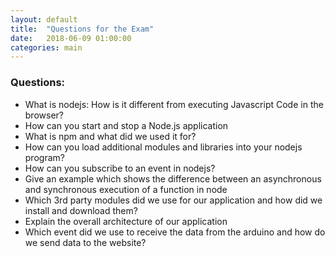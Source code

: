 ```yaml
---
layout: default
title:  "Questions for the Exam"
date:   2018-06-09 01:00:00
categories: main
---
```


### Questions:

* What is nodejs: How is it different from executing Javascript Code in the browser?
* How can you start and stop a Node.js application
* What is npm and what did we used it for?
* How can you load additional modules and libraries into your nodejs program?
* How can you subscribe to an event in nodejs?
* Give an example which shows the difference between an asynchronous and synchronous execution of a function in node
* Which 3rd party modules did we use for our application and how did we install and download them?
* Explain the overall architecture of our application
* Which event did we use to receive the data from the arduino and how do we send  data to the website?
